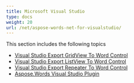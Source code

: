 ```yaml
---
title: Microsoft Visual Studio
type: docs
weight: 20
url: /net/aspose-words-net-for-visualstudio/
---
```


This section includes the following topics

- [Visual Studio Export GridView To Word Control](/words/net/visual-studio-export-gridview-to-word-control/)
- [Visual Studio Export ListView To Word Control](/words/net/visual-studio-export-listview-to-word-control/)
- [Visual Studio Export Repeater To Word Control](/words/net/visual-studio-export-repeater-to-word-control/)
- [Aspose.Words Visual Studio Plugin](/words/net/aspose-words-visual-studio-plugin/)

